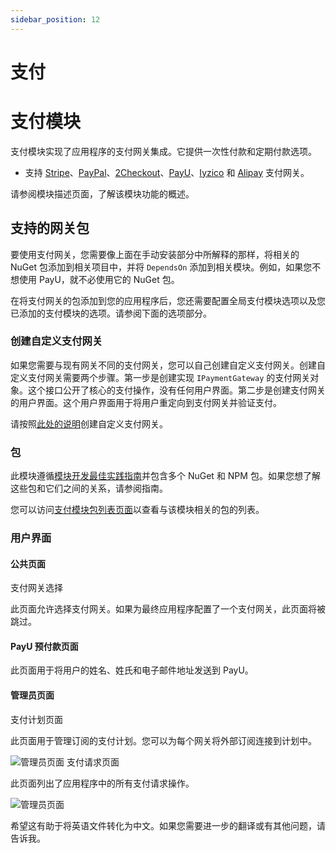 ```yaml
---
sidebar_position: 12
---
```


# 支付
# 支付模块

支付模块实现了应用程序的支付网关集成。它提供一次性付款和定期付款选项。

* 支持 [Stripe](https://stripe.com/en-in)、[PayPal](https://www.paypal.com/in/home)、[2Checkout](https://www.2checkout.com/)、[PayU](https://corporate.payu.com/)、[Iyzico](https://www.iyzico.com/en) 和 [Alipay](https://global.alipay.com/platform/site/ihome) 支付网关。

请参阅模块描述页面，了解该模块功能的概述。

支持的网关包
--------------------------

要使用支付网关，您需要像上面在手动安装部分中所解释的那样，将相关的 NuGet 包添加到相关项目中，并将 `DependsOn` 添加到相关模块。例如，如果您不想使用 PayU，就不必使用它的 NuGet 包。

在将支付网关的包添加到您的应用程序后，您还需要配置全局支付模块选项以及您已添加的支付模块的选项。请参阅下面的选项部分。

### 创建自定义支付网关

如果您需要与现有网关不同的支付网关，您可以自己创建自定义支付网关。创建自定义支付网关需要两个步骤。第一步是创建实现 `IPaymentGateway` 的支付网关对象。这个接口公开了核心的支付操作，没有任何用户界面。第二步是创建支付网关的用户界面。这个用户界面用于将用户重定向到支付网关并验证支付。

请按照[此处的说明](https://docs.abp.io/en/commercial/7.0/modules/payment-custom-gateway)创建自定义支付网关。

### 包

此模块遵循[模块开发最佳实践指南](https://docs.abp.io/en/abp/latest/Best-Practices/Index)并包含多个 NuGet 和 NPM 包。如果您想了解这些包和它们之间的关系，请参阅指南。

您可以访问[支付模块包列表页面](https://abp.io/packages?moduleName=Volo.Payment)以查看与该模块相关的包的列表。

### 用户界面

#### 公共页面

支付网关选择

此页面允许选择支付网关。如果为最终应用程序配置了一个支付网关，此页面将被跳过。

#### PayU 预付款页面

此页面用于将用户的姓名、姓氏和电子邮件地址发送到 PayU。

#### 管理员页面

支付计划页面

此页面用于管理订阅的支付计划。您可以为每个网关将外部订阅连接到计划中。

![管理员页面](https://raaghustorageaccount.blob.core.windows.net/raaghu-docs/payment-plan.png)
支付请求页面

此页面列出了应用程序中的所有支付请求操作。

![管理员页面](https://raaghustorageaccount.blob.core.windows.net/raaghu-docs/payment-request.png)


希望这有助于将英语文件转化为中文。如果您需要进一步的翻译或有其他问题，请告诉我。
